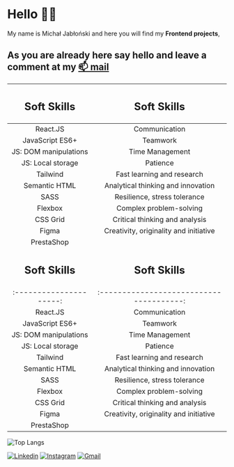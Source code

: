 # Hello 🙋‍♂️ 
My name is Michał Jabłoński and here you will find my **Frontend projects**, 
## As you are already here say hello and leave a comment at my [📫 mail](mailto:michal.jablonski097@gmial.com)

| <h2>Soft Skills </h2> |          <h2>Soft Skills </h2>         |
|:---------------------:|:--------------------------------------:|
|        React.JS       |              Communication             |
|    JavaScript ES6+    |                Teamwork                |
| JS: DOM manipulations |             Time Management            |
|   JS: Local storage   |                Patience                |
|        Tailwind       |       Fast learning and research       |
|     Semantic HTML     |   Analytical thinking and innovation   |
|          SASS         |      Resilience, stress tolerance      |
|        Flexbox        |         Complex problem-solving        |
|        CSS Grid       |     Critical thinking and analysis     |
|         Figma         | Creativity, originality and initiative |
|       PrestaShop      |                                        |
| <h2>Soft Skills </h2> |          <h2>Soft Skills </h2>         |
|:---------------------:|:--------------------------------------:|
|        React.JS       |              Communication             |
|    JavaScript ES6+    |                Teamwork                |
| JS: DOM manipulations |             Time Management            |
|   JS: Local storage   |                Patience                |
|        Tailwind       |       Fast learning and research       |
|     Semantic HTML     |   Analytical thinking and innovation   |
|          SASS         |      Resilience, stress tolerance      |
|        Flexbox        |         Complex problem-solving        |
|        CSS Grid       |     Critical thinking and analysis     |
|         Figma         | Creativity, originality and initiative |
|       PrestaShop      |                                        | 

![Top Langs](https://github-readme-stats.vercel.app/api/top-langs/?username=waveex&langs_count=8&theme=radical)

[![Linkedin](https://img.shields.io/badge/-LinkedIn-blue?style=flat&logo=Linkedin&logoColor=white)](https://www.linkedin.com/in/michjab/) 
[![Instagram](https://img.shields.io/badge/-Instagram-24292e?style=flat&labelColor=333&logo=instagram&logoColor=fff)](https://www.instagram.com/mike.ybl/) 
[![Gmail](https://img.shields.io/badge/-Gmail-c14438?style=flat&logo=Gmail&logoColor=white)](mailto:michal.jablonski097@gmail.com)


